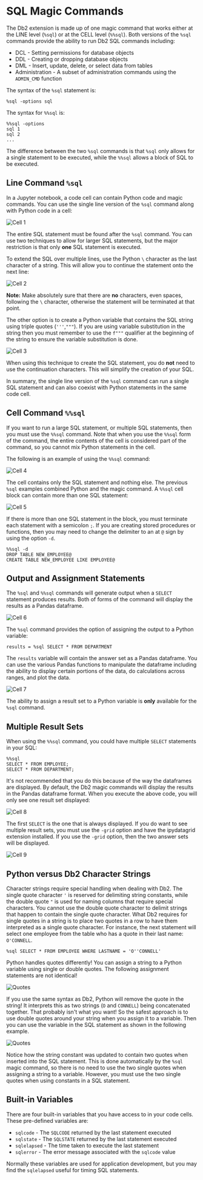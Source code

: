 # SQL Magic Commands

The Db2 extension is made up of one magic command that works either at the LINE level (`%sql`) or at the CELL level (`%%sql`). Both versions of the `%sql` commands provide the ability to run Db2 SQL commands including:

* DCL - Setting permissions for database objects
* DDL - Creating or dropping database objects
* DML - Insert, update, delete, or select data from tables
* Administration - A subset of administration commands using the `ADMIN_CMD` function

The syntax of the `%sql` statement is:
```
%sql -options sql 
```

The syntax for `%%sql` is:
```
%%sql -options
sql 1
sql 2
...
```

The difference between the two `%sql` commands is that `%sql` only allows for a single statement to be executed, while the `%%sql` allows a block of SQL to be executed. 

## Line Command `%sql` 

In a Jupyter notebook, a code cell can contain Python code and magic commands. You can use the single line version of the `%sql` command along with Python code in a cell:

![Cell 1](img/cell1.png)

The entire SQL statement must be found after the `%sql` command. You can use two techniques to allow for larger SQL statements, but the major restriction is that only **one** SQL statement is executed.

To extend the SQL over multiple lines, use the Python `\` character as the last character of a string. This will allow you to continue the statement onto the next line:

![Cell 2](img/cell2.png)

**Note:** Make absolutely sure that there are **no** characters, even spaces, following the `\` character, otherwise the statement will be terminated at that point.

The other option is to create a Python variable that contains the SQL string using triple quotes (`'''`,`"""`). If you are using variable substitution in the string then you must remember to use the `f"""` qualifier at the beginning of the string to ensure the variable substitution is done.

![Cell 3](img/cell3.png)

When using this technique to create the SQL statement, you do **not** need to use the continuation characters. This will simplify the creation of your SQL. 

In summary, the single line version of the `%sql` command can run a single SQL statement and can also coexist with Python statements in the same code cell.

## Cell Command `%%sql`

If you want to run a large SQL statement, or multiple SQL statements, then you must use the `%%sql` command. Note that when you use the `%%sql` form of the command, the entire contents of the cell is considered part of the command, so you cannot mix Python statements in the cell.

The following is an example of using the `%%sql` command:

![Cell 4](img/cell4.png)

The cell contains only the SQL statement and nothing else. The previous `%sql` examples combined Python and the magic command. A `%%sql` cell block can contain more than one SQL statement:

![Cell 5](img/cell5.png)

If there is more than one SQL statement in the block, you must terminate each statement with a semicolon `;`. If you are creating stored procedures or functions, then you may need to change the delimiter to an at `@` sign by using the option `-d`.

```
%%sql -d
DROP TABLE NEW_EMPLOYEE@
CREATE TABLE NEW_EMPLOYEE LIKE EMPLOYEE@
```

## Output and Assignment Statements

The `%sql` and `%%sql` commands will generate output when a `SELECT` statement produces results. Both of forms of the command will display the results as a Pandas dataframe.

![Cell 6](img/cell6.png)

The `%sql` command provides the option of assigning the output to a Python variable:
```
results = %sql SELECT * FROM DEPARTMENT
```

The `results` variable will contain the answer set as a Pandas dataframe. You can use the various Pandas functions to manipulate the dataframe including the ability to display certain portions of the data, do calculations across ranges, and plot the data. 

![Cell 7](img/cell7.png)

The ability to assign a result set to a Python variable is **only** available for the `%sql` command.

## Multiple Result Sets

When using the `%%sql` command, you could have multiple `SELECT` statements in your SQL:
```
%%sql
SELECT * FROM EMPLOYEE;
SELECT * FROM DEPARTMENT;
```

It's not recommended that you do this because of the way the dataframes are displayed. By default, the Db2 magic commands will display the results in the Pandas dataframe format. When you execute the above code, you will only see one result set displayed:

![Cell 8](img/cell8.png)

The first `SELECT` is the one that is always displayed. If you do want to see multiple result sets, you must use the `-grid` option and have the ipydatagrid extension installed. If you use the `-grid` option, then the two answer sets will be displayed.

![Cell 9](img/cell9.png)

## Python versus Db2 Character Strings 

Character strings require special handling when dealing with Db2. The single quote character `'` is reserved for delimiting string constants, while the double quote `"` is used for naming columns that require special characters. You cannot use the double quote character to delimit strings that happen to contain the single quote character. What Db2 requires for single quotes in a string is to place two quotes in a row to have them interpreted as a single quote character. For instance, the next statement will select one employee from the table who has a quote in their last name: `O'CONNELL`.
```
%sql SELECT * FROM EMPLOYEE WHERE LASTNAME = 'O''CONNELL'
```

Python handles quotes differently! You can assign a string to a Python variable using single or double quotes. The following assignment statements are not identical!

![Quotes](img/cell10.png)

If you use the same syntax as Db2, Python will remove the quote in the string! It interprets this as two strings (`O` and `CONNELL`) being concatenated together. That probably isn't what you want! So the safest approach is to use double quotes around your string when you assign it to a variable. Then you can use the variable in the SQL statement as shown in the following example.

![Quotes](img/cell11.png)

Notice how the string constant was updated to contain two quotes when inserted into the SQL statement. This is done automatically by the `%sql` magic command, so there is no need to use the two single quotes when assigning a string to a variable. However, you must use the two single quotes when using constants in a SQL statement. 

## Built-in Variables

There are four built-in variables that you have access to in your code cells. These pre-defined variables are:

* `sqlcode` - The `SQLCODE` returned by the last statement executed
* `sqlstate` - The `SQLSTATE` returned by the last statement executed
* `sqlelapsed` - The time taken to execute the last statement
* `sqlerror` - The error message associated with the `sqlcode` value

Normally these variables are used for application development, but you may find the `sqlelapsed` useful for timing SQL statements.


